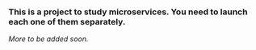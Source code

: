 ### This is a project to study microservices. You need to launch each one of them separately.

_More to be added soon._
